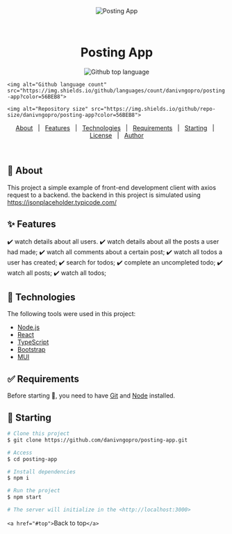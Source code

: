<div align="center" id="top"> 
  <img src="./.github/app.gif" alt="Posting App" />

  &#xa0;

<!-- <a href="https://postingapp.netlify.app">Demo</a> -->

</div>

<h1 align="center">Posting App</h1>

<p align="center">
  <img alt="Github top language" src="https://img.shields.io/github/languages/top/danivngopro/posting-app?color=56BEB8">

  `<img alt="Github language count" src="https://img.shields.io/github/languages/count/danivngopro/posting-app?color=56BEB8">`

  `<img alt="Repository size" src="https://img.shields.io/github/repo-size/danivngopro/posting-app?color=56BEB8">`


</p>

<!-- Status -->

<!-- <h4 align="center"> 
	🚧  Posting App 🚀 Under construction...  🚧
</h4> 

<hr> -->

<p align="center">
  <a href="#dart-about">About</a>   |   
  <a href="#sparkles-features">Features</a>   |  
  <a href="#rocket-technologies">Technologies</a>   |  
  <a href="#white_check_mark-requirements">Requirements</a>   |  
  <a href="#checkered_flag-starting">Starting</a>   |  
  <a href="#memo-license">License</a>   |  
  <a href="https://github.com/danivngopro" target="_blank">Author</a>
</p>

<br>

## 🎯 About

This project a simple example of front-end development client with axios request to a backend.
the backend in this project is simulated using https://jsonplaceholder.typicode.com/

## ✨ Features

✔️ watch details about all users.
✔️ watch details about all the posts a user had made;
✔️ watch all comments about a certain post;
✔️ watch all todos a user has created;
✔️ search for todos;
✔️ complete an uncompleted todo;
✔️ watch all posts;
✔️ watch all todos;

## 🚀 Technologies

The following tools were used in this project:

- [Node.js](https://nodejs.org/en/)
- [React](https://pt-br.reactjs.org/)
- [TypeScript](https://www.typescriptlang.org/)
- [Bootstrap](https://getbootstrap.com/)
- [MUI](https://mui.com/)

## ✅ Requirements

Before starting 🏁, you need to have [Git](https://git-scm.com) and [Node](https://nodejs.org/en/) installed.

## 🏁 Starting

```bash
# Clone this project
$ git clone https://github.com/danivngopro/posting-app.git

# Access
$ cd posting-app

# Install dependencies
$ npm i

# Run the project
$ npm start

# The server will initialize in the <http://localhost:3000>
```

`<a href="#top">`Back to top`</a>`
